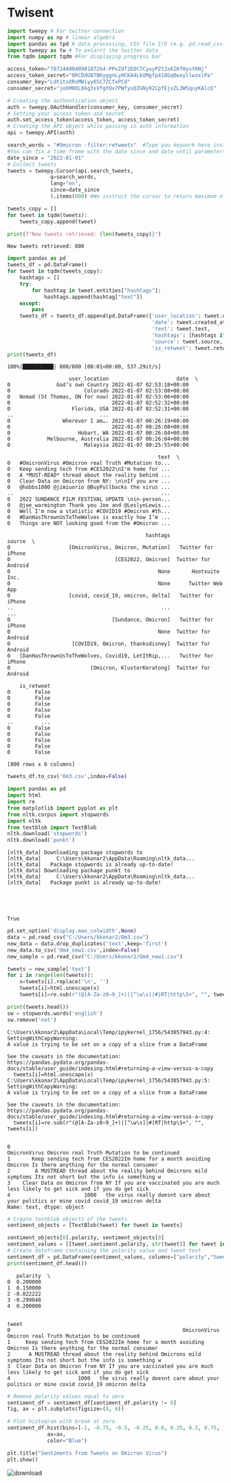 # Twisent

```python
import tweepy # For twitter connection
import numpy as np # linear algebra
import pandas as tpd # data processing, CSV file I/O (e.g. pd.read_csv)
import tweepy as tw # To extarct the twitter data
from tqdm import tqdm #For displaying progress bar
```


```python
access_token="787244004098187264-PPvZdf2EOC7CyuyPZtJxKIKf0ysYKNj"
access_token_secret="0RCDdU87BKyggnLyHCKA4LkUMgfp418Gq0wxyllwzxlPa"
consumer_key="LdtitxXRoMWiyy6SC7ZCfxPCd"
consumer_secret="johM0OL8kg3sVfgYOx7PWfyuQZGNy92CpfEjxZL3W5quyKAlcE"

# Creating the authentication object
auth = tweepy.OAuthHandler(consumer_key, consumer_secret)
# Setting your access token and secret
auth.set_access_token(access_token, access_token_secret)
# Creating the API object while passing in auth information
api = tweepy.API(auth)
```


```python
search_words = "#Omicron -filter:retweets"  #Type you keywork here instead of #Omicron
#You can fix a time frame with the date since and date until parameters
date_since = "2022-01-01"
# Collect tweets
tweets = tweepy.Cursor(api.search_tweets,
              q=search_words,
              lang="en",
              since=date_since
              ).items(800) #We instruct the cursor to return maximum of 400 tweets
```


```python
tweets_copy = []
for tweet in tqdm(tweets):
    tweets_copy.append(tweet)

print(f"New tweets retrieved: {len(tweets_copy)}")
```


    New tweets retrieved: 800
    

    
    


```python
import pandas as pd
tweets_df = pd.DataFrame()
for tweet in tqdm(tweets_copy):
    hashtags = []
    try:
        for hashtag in tweet.entities["hashtags"]:
            hashtags.append(hashtag["text"])
    except:
        pass
    tweets_df = tweets_df.append(pd.DataFrame({'user_location': tweet.user.location,\
                                               'date': tweet.created_at,
                                               'text': tweet.text,
                                               'hashtags': [hashtags if hashtags else None],
                                               'source': tweet.source,
                                               'is_retweet': tweet.retweeted}, index=[0]))
print(tweets_df)
```

    100%|██████████| 800/800 [00:01<00:00, 537.29it/s]

                        user_location                      date  \
    0               God’s own Country 2022-01-07 02:53:18+00:00   
    0                        Colorado 2022-01-07 02:53:08+00:00   
    0   Nomad (St Thomas, ON for now) 2022-01-07 02:53:06+00:00   
    0                                 2022-01-07 02:52:32+00:00   
    0                    Florida, USA 2022-01-07 02:52:31+00:00   
    ..                            ...                       ...   
    0                 Wherever I am…. 2022-01-07 00:26:19+00:00   
    0                                 2022-01-07 00:26:08+00:00   
    0                      Hobart, WA 2022-01-07 00:26:04+00:00   
    0            Melbourne, Australia 2022-01-07 00:26:04+00:00   
    0                        Malaysia 2022-01-07 00:25:55+00:00   
    
                                                     text  \
    0   #OmicronVirus #Omicron real Truth #Mutation to...   
    0   Keep sending tech from #CES2022\nI'm home for ...   
    0   A *MUST-READ* thread about the reality behind ...   
    0   Clear Data on Omicron from NY: \n\nIf you are ...   
    0   @hobbs1000 @jimiuorio @BuyPullbacks the virus ...   
    ..                                                ...   
    0   2022 SUNDANCE FILM FESTIVAL UPDATE \nin-person...   
    0   @joe_warmington Thank you Joe and @LeslynLewis...   
    0   Well I'm now a statistic #COVID19 #Omicron #th...   
    0   #DanHasThrownUsToTheWolves is exactly how I’m ...   
    0   Things are NOT looking good from the #Omicron ...   
    
                                                 hashtags               source  \
    0                   [OmicronVirus, Omicron, Mutation]   Twitter for iPhone   
    0                                  [CES2022, Omicron]  Twitter for Android   
    0                                                None       Hootsuite Inc.   
    0                                                None      Twitter Web App   
    0                   [covid, covid_19, omicron, delta]   Twitter for iPhone   
    ..                                                ...                  ...   
    0                                 [Sundance, Omicron]   Twitter for iPhone   
    0                                                None  Twitter for Android   
    0                    [COVID19, Omicron, thanksdisney]  Twitter for Android   
    0   [DanHasThrownUsToTheWolves, Covid19, LetItRip,...   Twitter for iPhone   
    0                          [Omicron, KlusterKeratong]  Twitter for Android   
    
        is_retweet  
    0        False  
    0        False  
    0        False  
    0        False  
    0        False  
    ..         ...  
    0        False  
    0        False  
    0        False  
    0        False  
    0        False  
    
    [800 rows x 6 columns]
    

    
    


```python
tweets_df.to_csv('Om3.csv',index=False)
```


```python
import pandas as pd
import html
import re
from matplotlib import pyplot as plt
from nltk.corpus import stopwords
import nltk
from textblob import TextBlob
nltk.download('stopwords')
nltk.download('punkt')
```

    [nltk_data] Downloading package stopwords to
    [nltk_data]     C:\Users\kkonar2\AppData\Roaming\nltk_data...
    [nltk_data]   Package stopwords is already up-to-date!
    [nltk_data] Downloading package punkt to
    [nltk_data]     C:\Users\kkonar2\AppData\Roaming\nltk_data...
    [nltk_data]   Package punkt is already up-to-date!
    




    True




```python
pd.set_option('display.max_colwidth',None)
data = pd.read_csv("C:/Users/kkonar2/Om3.csv")
new_data = data.drop_duplicates('text',keep='first')
new_data.to_csv('Om4_new1.csv',index=False)
new_sample = pd.read_csv("C:/Users/kkonar2/Om4_new1.csv")
```


```python
tweets = new_sample['text']
for i in range(len(tweets)):
    x=tweets[i].replace('\n', '')
    tweets[i]=html.unescape(x)
    tweets[i]=re.sub(r"(@[A-Za-z0–9_]+)|[^\w\s]|#|RT|http\S+", "", tweets[i])

print(tweets.head())
sw = stopwords.words('english')
sw.remove('not')
```

    C:\Users\kkonar2\AppData\Local\Temp/ipykernel_1756/543057943.py:4: SettingWithCopyWarning: 
    A value is trying to be set on a copy of a slice from a DataFrame
    
    See the caveats in the documentation: https://pandas.pydata.org/pandas-docs/stable/user_guide/indexing.html#returning-a-view-versus-a-copy
      tweets[i]=html.unescape(x)
    C:\Users\kkonar2\AppData\Local\Temp/ipykernel_1756/543057943.py:5: SettingWithCopyWarning: 
    A value is trying to be set on a copy of a slice from a DataFrame
    
    See the caveats in the documentation: https://pandas.pydata.org/pandas-docs/stable/user_guide/indexing.html#returning-a-view-versus-a-copy
      tweets[i]=re.sub(r"(@[A-Za-z0–9_]+)|[^\w\s]|#|RT|http\S+", "", tweets[i])
    

    0                                                          OmicronVirus Omicron real Truth Mutation to be continued  
    1       Keep sending tech from CES2022Im home for a month avoiding Omicron Is there anything for the normal consumer 
    2        A MUSTREAD thread about the reality behind Omicrons mild symptoms Its not short but the info is something w 
    3    Clear Data on Omicron from NY If you are vaccinated you are much less likely to get sick and if you do get sick 
    4                        1000   the virus really doesnt care about your politics or mine covid covid_19 omicron delta
    Name: text, dtype: object
    


```python
# Create textblob objects of the tweets
sentiment_objects = [TextBlob(tweet) for tweet in tweets]

sentiment_objects[0].polarity, sentiment_objects[0]
sentiment_values = [[tweet.sentiment.polarity, str(tweet)] for tweet in sentiment_objects]
# Create dataframe containing the polarity value and tweet text
sentiment_df = pd.DataFrame(sentiment_values, columns=["polarity","tweet"])
print(sentiment_df.head())
```

       polarity  \
    0  0.200000   
    1  0.150000   
    2 -0.022222   
    3 -0.299048   
    4  0.200000   
    
                                                                                                                  tweet  
    0                                                        OmicronVirus Omicron real Truth Mutation to be continued    
    1     Keep sending tech from CES2022Im home for a month avoiding Omicron Is there anything for the normal consumer   
    2      A MUSTREAD thread about the reality behind Omicrons mild symptoms Its not short but the info is something w   
    3  Clear Data on Omicron from NY If you are vaccinated you are much less likely to get sick and if you do get sick   
    4                      1000   the virus really doesnt care about your politics or mine covid covid_19 omicron delta  
    


```python
# Remove polarity values equal to zero
sentiment_df = sentiment_df[sentiment_df.polarity != 0]
fig, ax = plt.subplots(figsize=(8, 6))

# Plot histogram with break at zero
sentiment_df.hist(bins=[-1, -0.75, -0.5, -0.25, 0.0, 0.25, 0.5, 0.75, 1],
             ax=ax,
             color="Blue")

plt.title("Sentiments from Tweets on Omicron Virus")
plt.show()
```

![download](https://user-images.githubusercontent.com/15854238/148484506-5c6ffdaf-1266-4846-98d2-4fe76d10fd10.png)
    



```python

```
